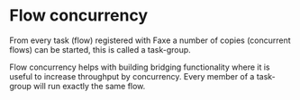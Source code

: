 # Flow concurrency

From every task (flow) registered with Faxe a number of copies (concurrent flows) can be started, this is called a task-group.

Flow concurrency helps with building bridging functionality where it is useful to increase throughput by concurrency.
Every member of a task-group will run exactly the same flow.

